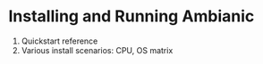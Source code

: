 
# Installing and Running Ambianic

1. Quickstart reference
2. Various install scenarios: CPU, OS matrix
